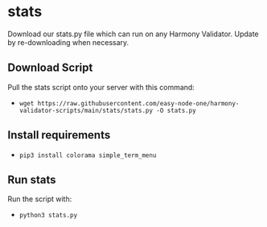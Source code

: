 # stats 
Download our stats.py file which can run on any Harmony Validator. Update by re-downloading when necessary.

## Download Script
Pull the stats script onto your server with this command:
- `wget https://raw.githubusercontent.com/easy-node-one/harmony-validator-scripts/main/stats/stats.py -O stats.py`

## Install requirements
- `pip3 install colorama simple_term_menu`

## Run stats
Run the script with:
- `python3 stats.py`

